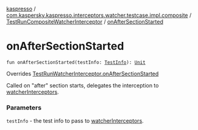 [kaspresso](../../index.md) / [com.kaspersky.kaspresso.interceptors.watcher.testcase.impl.composite](../index.md) / [TestRunCompositeWatcherInterceptor](index.md) / [onAfterSectionStarted](./on-after-section-started.md)

# onAfterSectionStarted

`fun onAfterSectionStarted(testInfo: `[`TestInfo`](../../com.kaspersky.kaspresso.testcases.models.info/-test-info/index.md)`): `[`Unit`](https://kotlinlang.org/api/latest/jvm/stdlib/kotlin/-unit/index.html)

Overrides [TestRunWatcherInterceptor.onAfterSectionStarted](../../com.kaspersky.kaspresso.interceptors.watcher.testcase/-test-run-watcher-interceptor/on-after-section-started.md)

Called on "after" section starts, delegates the interception to [watcherInterceptors](#).

### Parameters

`testInfo` - the test info to pass to [watcherInterceptors](#).